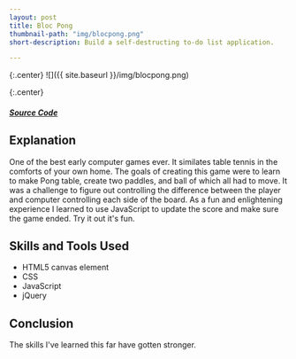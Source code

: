 ```yaml
---
layout: post
title: Bloc Pong
thumbnail-path: "img/blocpong.png"
short-description: Build a self-destructing to-do list application.

---
```


{:.center}
![]({{ site.baseurl }}/img/blocpong.png)

{:.center}
<h5>
  <a href="https://github.com/sabrown84/bloc-pong" class="button">
    Source Code
    <i class="fa fa-fw fa-github"></i>
  </a>
</h5>

## Explanation

One of the best early computer games ever. It similates table tennis in the comforts of your own home. The goals of creating this game were to learn to make Pong table, create two paddles, and ball of which all had to move. It was a challenge to figure out controlling the difference between the player and computer controlling each side of the board. As a fun and enlightening experience I learned to use JavaScript to update the score and make sure the game ended. Try it out it's fun. 

## Skills and Tools Used

* HTML5 canvas element
* CSS
* JavaScript
* jQuery


## Conclusion

The skills I've learned this far have gotten stronger. 